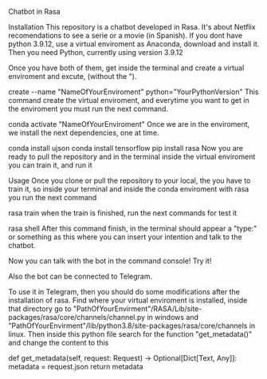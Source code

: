 Chatbot in Rasa

Installation
This repository is a chatbot developed in Rasa. It's about Netflix recomendations to see a serie or a movie (in Spanish).
If you dont have python 3.9.12, use a virtual enviroment as Anaconda, download and install it. Then you need Python, currently using version 3.9.12

Once you have both of them, get inside the terminal and create a virtual enviroment and excute, (without the ").

create --name "NameOfYourEnviroment" python="YourPythonVersion"
This command create the virtual enviroment, and everytime you want to get in the enviroment you must run the next command.

conda activate "NameOfYourEnviroment"
Once we are in the enviroment, we install the next dependencies, one at time.

conda install ujson
conda install tensorflow
pip install rasa
Now you are ready to pull the repository and in the terminal inside the virtual enviroment you can train it, and run it

Usage
Once you clone or pull the repository to your local, the you have to train it, so inside your terminal and inside the conda enviroment with rasa you run the next command

rasa train
when the train is finished, run the next commands for test it

rasa shell
After this command finish, in the terminal should appear a "type:" or something as this where you can insert your intention and talk to the chatbot.

Now you can talk with the bot in the command console! Try it!

Also the bot can be connected to Telegram.

To use it in Telegram, then you should do some modifications after the installation of rasa. Find where your virtual enviroment is installed, inside that directory go to
"PathOfYourEnvirment"/RASA/Lib/site-packages/rasa/core/channels/channel.py in windows and "PathOfYourEnvirment"/lib/python3.8/site-packages/rasa/core/channels in linux.
Then inside this python file search for the function "get_metadata()" and change the content to this

def get_metadata(self, request: Request) -> Optional[Dict[Text, Any]]:
       metadata = request.json
       return metadata

       
